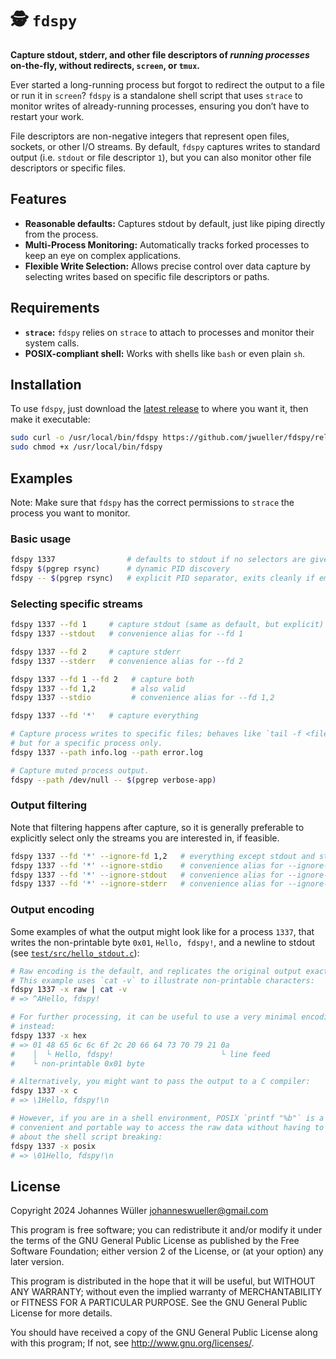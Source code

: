# 🕵️ `fdspy`

**Capture stdout, stderr, and other file descriptors of _running processes_ on-the-fly, without redirects, `screen`, or `tmux`.**

Ever started a long-running process but forgot to redirect the output to a file or run it in `screen`? `fdspy` is a standalone shell script that uses `strace` to monitor writes of already-running processes, ensuring you don’t have to restart your work.

File descriptors are non-negative integers that represent open files, sockets, or other I/O streams. By default, `fdspy` captures writes to standard output (i.e. `stdout` or file descriptor `1`), but you can also monitor other file descriptors or specific files.

## Features

- **Reasonable defaults:** Captures stdout by default, just like piping directly from the process.
- **Multi-Process Monitoring:** Automatically tracks forked processes to keep an eye on complex applications.
- **Flexible Write Selection:** Allows precise control over data capture by selecting writes based on specific file descriptors or paths.

## Requirements

- **`strace`:** `fdspy` relies on `strace` to attach to processes and monitor their system calls.
- **POSIX-compliant shell:** Works with shells like `bash` or even plain `sh`.

## Installation

To use `fdspy`, just download the [latest release](https://github.com/jwueller/fdspy/releases/latest) to where you want it, then make it executable:

```sh
sudo curl -o /usr/local/bin/fdspy https://github.com/jwueller/fdspy/releases/latest/download/fdspy
sudo chmod +x /usr/local/bin/fdspy
```

## Examples

Note: Make sure that `fdspy` has the correct permissions to `strace` the process you want to monitor.

### Basic usage

```sh
fdspy 1337                # defaults to stdout if no selectors are given
fdspy $(pgrep rsync)      # dynamic PID discovery
fdspy -- $(pgrep rsync)   # explicit PID separator, exits cleanly if empty
```

### Selecting specific streams

```sh
fdspy 1337 --fd 1     # capture stdout (same as default, but explicit)
fdspy 1337 --stdout   # convenience alias for --fd 1

fdspy 1337 --fd 2     # capture stderr
fdspy 1337 --stderr   # convenience alias for --fd 2

fdspy 1337 --fd 1 --fd 2   # capture both
fdspy 1337 --fd 1,2        # also valid
fdspy 1337 --stdio         # convenience alias for --fd 1,2

fdspy 1337 --fd '*'   # capture everything

# Capture process writes to specific files; behaves like `tail -f <file>`,
# but for a specific process only.
fdspy 1337 --path info.log --path error.log

# Capture muted process output.
fdspy --path /dev/null -- $(pgrep verbose-app)
```

### Output filtering

Note that filtering happens after capture, so it is generally preferable to explicitly select only the streams you are interested in, if feasible.

```sh
fdspy 1337 --fd '*' --ignore-fd 1,2   # everything except stdout and stderr
fdspy 1337 --fd '*' --ignore-stdio    # convenience alias for --ignore-fd 1,2
fdspy 1337 --fd '*' --ignore-stdout   # convenience alias for --ignore-fd 1
fdspy 1337 --fd '*' --ignore-stderr   # convenience alias for --ignore-fd 2
```

### Output encoding

Some examples of what the output might look like for a process `1337`, that writes the non-printable byte `0x01`, `Hello, fdspy!`, and a newline to stdout (see [`test/src/hello_stdout.c`](tools/src/hello_stdout.c)):

```sh
# Raw encoding is the default, and replicates the original output exactly.
# This example uses `cat -v` to illustrate non-printable characters:
fdspy 1337 -x raw | cat -v
# => ^AHello, fdspy!

# For further processing, it can be useful to use a very minimal encoding
# instead:
fdspy 1337 -x hex
# => 01 48 65 6c 6c 6f 2c 20 66 64 73 70 79 21 0a
#    │  └ Hello, fdspy!                        └ line feed
#    └ non-printable 0x01 byte

# Alternatively, you might want to pass the output to a C compiler:
fdspy 1337 -x c
# => \1Hello, fdspy!\n

# However, if you are in a shell environment, POSIX `printf "%b"` is a
# convenient and portable way to access the raw data without having to worry
# about the shell script breaking:
fdspy 1337 -x posix
# => \01Hello, fdspy!\n
```

## License

Copyright 2024 Johannes Wüller <johanneswueller@gmail.com>

This program is free software; you can redistribute it and/or
modify it under the terms of the GNU General Public License
as published by the Free Software Foundation; either version 2
of the License, or (at your option) any later version.

This program is distributed in the hope that it will be useful,
but WITHOUT ANY WARRANTY; without even the implied warranty of
MERCHANTABILITY or FITNESS FOR A PARTICULAR PURPOSE.  See the
GNU General Public License for more details.

You should have received a copy of the GNU General Public License
along with this program; If not, see <http://www.gnu.org/licenses/>.
